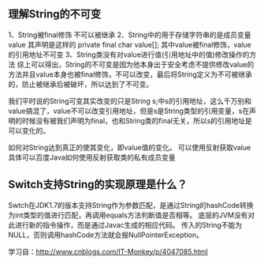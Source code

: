 ## 理解String的不可变

1、String被final修饰  不可以被继承
2、String中的用于存储字符串的是成员变量value  其声明是这样的
	private final char value[];
其中value被final修饰，value的引用地址不可变
3、String类没有对value进行值(引用地址中的值)修改操作的方法
综上可以得出，String的不可变是因为他本身出于安全考虑不提供修改value的方法并且value本身也被final修饰，不可以改变，最后将String定义为不可被继承的，防止被继承后被破坏，所以达到了不可变。

我们平时说的String可变其实改变的只是String s;中s的引用地址，这么千万别和value搞混了，value不可以改变引用地址，但是s是String类型的引用变量，s在声明的时候没有被我们声明为final，也和String类的final无关，所以s的引用地址是可以变化的。

如何对String达到真正的使其变化，即value值的变化。
可以使用反射获取value
具体可以百度Java如何使用反射获取类的私有成员变量



## Switch支持String的实现原理是什么？

  Swtch在JDK1.7的版本支持String作为参数匹配，是通过String的hashCode转换为int类型的值进行匹配，再调用equals方法判断值是否相等。
  底层的JVM没有对此进行新的指令操作，而是通过Javac生成的相应代码。
  传入的String不能为NULL，否则调用hashCode方法就会报NullPointerException。

  学习自：http://www.cnblogs.com/IT-Monkey/p/4047085.html